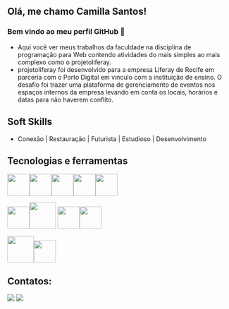 ## Olá, me chamo Camilla Santos! 
### Bem vindo ao meu perfil GitHub 👋


- Aqui você ver meus trabalhos da faculdade na disciplina de programação para Web contendo atividades do mais simples ao mais complexo como o projetoliferay.
- projetoliferay foi desenvolvido para a empresa Liferay de Recife em parceria com o Porto Digital em vinculo com a instituição de ensino. O desafio foi trazer uma plataforma de gerenciamento de eventos nos espaços internos da empresa levando em conta os locais, horários e datas para não haverem conflito.

## Soft Skills

- Conexão | Restauração | Futurista | Estudioso | Desenvolvimento


## Tecnologias e ferramentas

<img src="https://cdn.jsdelivr.net/gh/devicons/devicon/icons/git/git-plain-wordmark.svg" width="50" height="50" /><img src="https://cdn.jsdelivr.net/gh/devicons/devicon/icons/bootstrap/bootstrap-original-wordmark.svg"  width="50" height="50"/><img src="https://cdn.jsdelivr.net/gh/devicons/devicon/icons/css3/css3-original-wordmark.svg"  width="50" height="50"/><img src="https://cdn.jsdelivr.net/gh/devicons/devicon/icons/sass/sass-original.svg"  width="50" height="50"/><img src="https://cdn.jsdelivr.net/gh/devicons/devicon/icons/html5/html5-original-wordmark.svg"  width="50" height="50"/>

<img src="https://cdn.jsdelivr.net/gh/devicons/devicon/icons/javascript/javascript-original.svg"  width="50" height="50"/><img src="https://cdn.jsdelivr.net/gh/devicons/devicon/icons/angularjs/angularjs-plain-wordmark.svg" width="60" height="60"/>
<img src="https://cdn.jsdelivr.net/gh/devicons/devicon/icons/typescript/typescript-original.svg"  width="50" height="50"/><img src="https://cdn.jsdelivr.net/gh/devicons/devicon/icons/nodejs/nodejs-plain-wordmark.svg" width="50" height="50"/>

<img src="https://cdn.jsdelivr.net/gh/devicons/devicon/icons/ionic/ionic-original-wordmark.svg"  width="60" height="60"/><img src="https://cdn.jsdelivr.net/gh/devicons/devicon/icons/react/react-original-wordmark.svg"  width="50" height="50"/>





## Contatos:

<div>
<a href = "mailto:contato@camillataina3@gmail.com"><img src="https://img.shields.io/badge/Gmail-D14836?style=for-the-badge&logo=gmail&logoColor=white" target="_blank"></a>
<a href="[https://www.linkedin.com/in/seu-usuário-linkedln-aqui](https://www.linkedin.com/in/camilla-tain%C3%A1-9788251ab/)" target="_blank"><img src="https://img.shields.io/badge/-LinkedIn-%230077B5?style=for-the-badge&logo=linkedin&logoColor=white" target="_blank"></a>   
</div>

